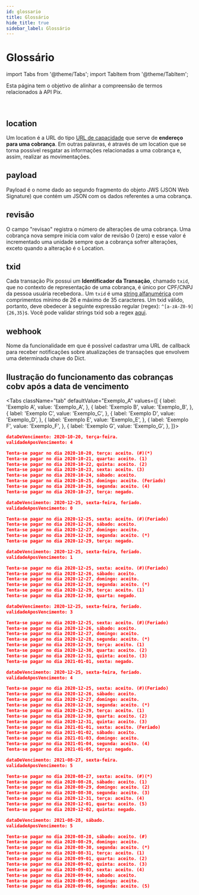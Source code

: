 ```yaml
---
id: glossario
title: Glossário
hide_title: true
sidebar_label: Glossário
---
```

<h1 className="titulo">Glossário</h1>
<div className="conteudo">


import Tabs from '@theme/Tabs';
import TabItem from '@theme/TabItem';



<!-- Embedding React components with MDX -->
<!-- fontWeight: 'bold', -->

<div className="subtitulo">
Esta página tem o objetivo de alinhar a compreensão de termos relacionados à API Pix.
</div>

<br/>
<br/>

## location

Um location é a URL do tipo <a href="https://www.w3.org/TR/capability-urls/" target="_blank">URL de capacidade</a> que serve de **endereço para uma cobrança**. Em outras palavras, é através de um location que se torna possível resgatar as informações relacionadas a uma cobrança e, assim, realizar as movimentações.

## payload

Payload é o nome dado ao segundo fragmento do objeto JWS (JSON Web Signature) que contém um JSON com os dados referentes a uma cobrança.

## revisão

O campo "revisao" registra o número de alterações de uma cobrança. Uma cobrança nova sempre inicia com valor de revisão 0 (zero) e esse valor é incrementado uma unidade sempre que a cobrança sofrer alterações, exceto quando a alteração é o Location.

## txid

Cada transação Pix possui um **Identificador da Transação**, chamado <code>txid</code>, que no contexto de representação de uma cobrança, é único por CPF/CNPJ da pessoa usuária recebedora.. Um <code>txid</code> é uma <a href="https://pt.wikipedia.org/wiki/Alfanum%C3%A9rico" target="_blank"> string alfanumérica</a> com comprimentos mínimo de 26 e máximo de 35 caracteres. Um txid válido, portanto, deve obedecer à seguinte expressão regular (regex): <code>^[a-zA-Z0-9]{26,35}$</code>. Você pode validar strings txid sob a regex <a href="https://regex101.com/r/iZ08y4/1" target="_blank">aqui</a>.

## webhook

Nome da funcionalidade em que é possível cadastrar uma URL de callback para receber notificações sobre atualizações de transações que envolvem uma determinada chave do Dict.

## Ilustração do funcionamento das cobranças cobv após a data de vencimento

<Tabs className="tab"
  defaultValue="Exemplo_A"
  values={[
    { label: 'Exemplo A', value: 'Exemplo_A', },
    { label: 'Exemplo B', value: 'Exemplo_B', },
    { label: 'Exemplo C', value: 'Exemplo_C', },
    { label: 'Exemplo D', value: 'Exemplo_D', },
    { label: 'Exemplo E', value: 'Exemplo_E', },
    { label: 'Exemplo F', value: 'Exemplo_F', },
    { label: 'Exemplo G', value: 'Exemplo_G', },
  ]}>
<TabItem value="Exemplo_A">

```json
dataDeVencimento: 2020-10-20, terça-feira.
validadeAposVencimento: 4

Tenta-se pagar no dia 2020-10-20, terça: aceito. (#)(*)
Tenta-se pagar no dia 2020-10-21, quarta: aceito. (1)
Tenta-se pagar no dia 2020-10-22, quinta: aceito. (2)
Tenta-se pagar no dia 2020-10-23, sexta: aceito. (3)
Tenta-se pagar no dia 2020-10-24, sábado: aceito. 
Tenta-se pagar no dia 2020-10-25, domingo: aceito. (Feriado)
Tenta-se pagar no dia 2020-10-26, segunda: aceito. (4)
Tenta-se pagar no dia 2020-10-27, terça: negado.
```
</TabItem>
<TabItem value="Exemplo_B">

```json
dataDeVencimento: 2020-12-25, sexta-feira, feriado.
validadeAposVencimento: 0

Tenta-se pagar no dia 2020-12-25, sexta: aceito. (#)(Feriado)
Tenta-se pagar no dia 2020-12-26, sábado: aceito.
Tenta-se pagar no dia 2020-12-27, domingo: aceito.
Tenta-se pagar no dia 2020-12-28, segunda: aceito. (*)
Tenta-se pagar no dia 2020-12-29, terça: negado.
```
</TabItem>

<TabItem value="Exemplo_C">

```json
dataDeVencimento: 2020-12-25, sexta-feira, feriado.
validadeAposVencimento: 1

Tenta-se pagar no dia 2020-12-25, sexta: aceito. (#)(Feriado)
Tenta-se pagar no dia 2020-12-26, sábado: aceito.
Tenta-se pagar no dia 2020-12-27, domingo: aceito.
Tenta-se pagar no dia 2020-12-28, segunda: aceito. (*)
Tenta-se pagar no dia 2020-12-29, terça: aceito. (1)
Tenta-se pagar no dia 2020-12-30, quarta: negado.
```
</TabItem>

<TabItem value="Exemplo_D">

```json
dataDeVencimento: 2020-12-25, sexta-feira, feriado.
validadeAposVencimento: 3

Tenta-se pagar no dia 2020-12-25, sexta: aceito. (#)(Feriado)
Tenta-se pagar no dia 2020-12-26, sábado: aceito.
Tenta-se pagar no dia 2020-12-27, domingo: aceito.
Tenta-se pagar no dia 2020-12-28, segunda: aceito. (*)
Tenta-se pagar no dia 2020-12-29, terça: aceito. (1)
Tenta-se pagar no dia 2020-12-30, quarta: aceito. (2)
Tenta-se pagar no dia 2020-12-31, quinta: aceito. (3)
Tenta-se pagar no dia 2021-01-01, sexta: negado.
```
</TabItem>
<TabItem value="Exemplo_E">

```json
dataDeVencimento: 2020-12-25, sexta-feira, feriado.
validadeAposVencimento: 4

Tenta-se pagar no dia 2020-12-25, sexta: aceito. (#)(Feriado)
Tenta-se pagar no dia 2020-12-26, sábado: aceito.
Tenta-se pagar no dia 2020-12-27, domingo: aceito.
Tenta-se pagar no dia 2020-12-28, segunda: aceito. (*)
Tenta-se pagar no dia 2020-12-29, terça: aceito. (1)
Tenta-se pagar no dia 2020-12-30, quarta: aceito. (2)
Tenta-se pagar no dia 2020-12-31, quinta: aceito. (3)
Tenta-se pagar no dia 2021-01-01, sexta: aceito. (Feriado)
Tenta-se pagar no dia 2021-01-02, sábado: aceito.
Tenta-se pagar no dia 2021-01-03, domingo: aceito.
Tenta-se pagar no dia 2021-01-04, segunda: aceito. (4)
Tenta-se pagar no dia 2021-01-05, terça: negado.
```
</TabItem>
<TabItem value="Exemplo_F">

```json
dataDeVencimento: 2021-08-27, sexta-feira.
validadeAposVencimento: 5

Tenta-se pagar no dia 2020-08-27, sexta: aceito. (#)(*)
Tenta-se pagar no dia 2020-08-28, sábado: aceito. (1)
Tenta-se pagar no dia 2020-08-29, domingo: aceito. (2)
Tenta-se pagar no dia 2020-08-30, segunda: aceito. (3)
Tenta-se pagar no dia 2020-12-31, terça: aceito. (4)
Tenta-se pagar no dia 2020-12-01, quarta: aceito. (5)
Tenta-se pagar no dia 2020-12-02, quinta: negado.
```
</TabItem>

<TabItem value="Exemplo_G">

```json
dataDeVencimento: 2021-08-28, sábado.
validadeAposVencimento: 5

Tenta-se pagar no dia 2020-08-28, sábado: aceito. (#)
Tenta-se pagar no dia 2020-08-29, domingo: aceito. 
Tenta-se pagar no dia 2020-08-30, segunda: aceito. (*)
Tenta-se pagar no dia 2020-08-31, terça: aceito. (1)
Tenta-se pagar no dia 2020-09-01, quarta: aceito. (2)
Tenta-se pagar no dia 2020-09-02, quinta: aceito. (3)
Tenta-se pagar no dia 2020-09-03, sexta: aceito. (4)
Tenta-se pagar no dia 2020-09-04, sabado: aceito. 
Tenta-se pagar no dia 2020-09-05, domingo: aceito. 
Tenta-se pagar no dia 2020-09-06, segunda: aceito. (5)
```
</TabItem>


</Tabs>

<br/>

</div>